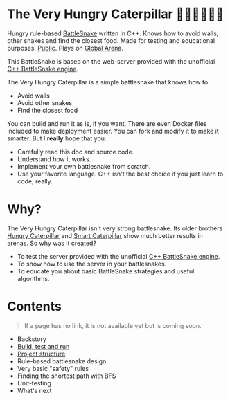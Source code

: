 # The Very Hungry Caterpillar 🍊🍏🍑🍒🍎🐛

Hungry rule-based [BattleSnake](http://play.battlesnake.com) written in C++. Knows how to avoid walls, other snakes and find the closest food. Made for testing and educational purposes. [Public](https://play.battlesnake.com/u/theapx/the-very-hungry-caterpillar/). Plays on [Global Arena](https://play.battlesnake.com/arena/global/).

This BattleSnake is based on the web-server provided with the unofficial [C++ BattleSnake engine](https://github.com/TheApX/battlesnake-engine-cpp).

The Very Hungry Caterpillar is a simple battlesnake that knows how to
* Avoid walls
* Avoid other snakes
* Find the closest food

You can build and run it as is, if you want. There are even Docker files included to make deployment easier. You can fork and modify it to make it smarter. But I **really** hope that you:
* Carefully read this doc and source code.
* Understand how it works.
* Implement your own battlesnake from scratch.
* Use your favorite language. C++ isn't the best choice if you just learn to code, really.

# Why?

The Very Hungry Caterpillar isn't very strong battlesnake. Its older brothers [Hungry Caterpillar](https://play.battlesnake.com/u/theapx/hungry-caterpillar/) and [Smart Caterpillar](https://play.battlesnake.com/u/theapx/smart-caterpillar/) show much better results in arenas. So why was it created?
* To test the server provided with the unofficial [C++ BattleSnake engine](https://github.com/TheApX/battlesnake-engine-cpp).
* To show how to use the server in your battlesnakes.
* To educate you about basic BattleSnake strategies and useful algorithms.

# Contents

> If a page has no link, it is not available yet but is coming soon.

* Backstory
* [Build, test and run](docs/build_run.md)
* [Project structure](docs/project_structure.md)
* Rule-based battlesnake design
* Very basic "safety" rules
* Finding the shortest path with BFS
* Unit-testing
* What's next
